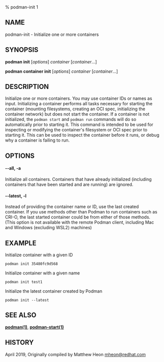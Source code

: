 % podman-init 1

## NAME
podman\-init - Initialize one or more containers

## SYNOPSIS
**podman init** [*options*] *container* [*container*...]

**podman container init** [*options*] *container* [*container*...]

## DESCRIPTION
Initialize one or more containers.
You may use container IDs or names as input.
Initializing a container performs all tasks necessary for starting the container (mounting filesystems, creating an OCI spec, initializing the container network) but does not start the container.
If a container is not initialized, the `podman start` and `podman run` commands will do so automatically prior to starting it.
This command is intended to be used for inspecting or modifying the container's filesystem or OCI spec prior to starting it.
This can be used to inspect the container before it runs, or debug why a container is failing to run.

## OPTIONS

#### **--all**, **-a**

Initialize all containers. Containers that have already initialized (including containers that have been started and are running) are ignored.

#### **--latest**, **-l**

Instead of providing the container name or ID, use the last created container. If you use methods other than Podman
to run containers such as CRI-O, the last started container could be from either of those methods. (This option is not available with the remote Podman client, including Mac and Windows (excluding WSL2) machines)

## EXAMPLE

Initialize container with a given ID
```
podman init 35480fc9d568
```

Initialize container with a given name
```
podman init test1
```

Initialize the latest container created by Podman
```
podman init --latest
```
## SEE ALSO
**[podman(1)](podman.1.md)**, **[podman-start(1)](podman-start.1.md)**

## HISTORY
April 2019, Originally compiled by Matthew Heon <mheon@redhat.com>
